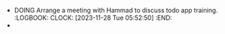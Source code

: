 - DOING Arrange a meeting with Hammad to discuss todo app training.
  :LOGBOOK:
  CLOCK: [2023-11-28 Tue 05:52:50]
  :END:
-